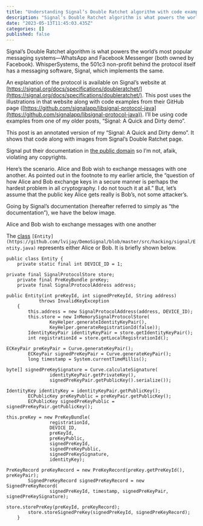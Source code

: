 ```yaml
---
title: "Understanding Signal’s Double Ratchet algorithm with code examples"
description: "Signal’s Double Ratchet algorithm is what powers the world’s most popular messaging systems—WhatsApp and Facebook Messenger (both owned by…"
date: "2023-05-13T11:45:03.435Z"
categories: []
published: false
---
```


Signal’s Double Ratchet algorithm is what powers the world’s most popular messaging systems—WhatsApp and Facebook Messenger (both owned by Facebook). WhisperSystems, the 501c3 non-profit behind the protocol itself has a messaging software, Signal, which implements the same.

An explanation of the protocol is available on Signal’s website at [https://signal.org/docs/specifications/doubleratchet/](https://signal.org/docs/specifications/doubleratchet/). This post uses the illustrations in that website along with code examples from their GitHub page ([https://github.com/signalapp/libsignal-protocol-java](https://github.com/signalapp/libsignal-protocol-java)). I’ll be using code examples from one of my older posts, “Signal: A Quick and Dirty demo”.

This post is an annotated version of my “Signal: A Quick and Dirty demo”. It shows that code along with images from Signal’s Double Ratchet page.

Signal put their documentation in [the public domain](https://signal.org/docs/specifications/doubleratchet/#ipr) so I’m not, afaik, violating any copyrights.

Here’s the scenario. Alice and Bob wish to exchange messages with one another. As pointed out in the footnote to my earlier article, the “question of how Alice and Bob exchange keys in a secure manner is perhaps the hardest problem in all cryptography. I do not touch it at all.” But, let’s assume that the public key Alice gets really is Bob’s, not some attacker’s.

Going by Signal’s documentation (hereafter referred to simply as “the documentation”), we have the below image.

Alice and Bob wish to exchange messages with one another

The [class](https://github.com/lvijay/DemoSignal/blob/master/src/hacking/signal/Entity.java) `[Entity](https://github.com/lvijay/DemoSignal/blob/master/src/hacking/signal/Entity.java)` represents either Alice or Bob. It is briefly shown below.

```
public class Entity {
    private static final int DEVICE_ID = 1;

private final SignalProtocolStore store;
    private final PreKeyBundle preKey;
    private final SignalProtocolAddress address;

public Entity(int preKeyId, int signedPreKeyId, String address)
            throws InvalidKeyException
    {
        this.address = new SignalProtocolAddress(address, DEVICE_ID);
        this.store = new InMemorySignalProtocolStore(
                KeyHelper.generateIdentityKeyPair(),
                KeyHelper.generateRegistrationId(false));
        IdentityKeyPair identityKeyPair = store.getIdentityKeyPair();
        int registrationId = store.getLocalRegistrationId();

ECKeyPair preKeyPair = Curve.generateKeyPair();
        ECKeyPair signedPreKeyPair = Curve.generateKeyPair();
        long timestamp = System.currentTimeMillis();

byte[] signedPreKeySignature = Curve.calculateSignature(
                identityKeyPair.getPrivateKey(),
                signedPreKeyPair.getPublicKey().serialize());

IdentityKey identityKey = identityKeyPair.getPublicKey();
        ECPublicKey preKeyPublic = preKeyPair.getPublicKey();
        ECPublicKey signedPreKeyPublic = signedPreKeyPair.getPublicKey();

this.preKey = new PreKeyBundle(
                registrationId,
                DEVICE_ID,
                preKeyId,
                preKeyPublic,
                signedPreKeyId,
                signedPreKeyPublic,
                signedPreKeySignature,
                identityKey);

PreKeyRecord preKeyRecord = new PreKeyRecord(preKey.getPreKeyId(), preKeyPair);
        SignedPreKeyRecord signedPreKeyRecord = new SignedPreKeyRecord(
                signedPreKeyId, timestamp, signedPreKeyPair, signedPreKeySignature);

store.storePreKey(preKeyId, preKeyRecord);
        store.storeSignedPreKey(signedPreKeyId, signedPreKeyRecord);
    }
```

